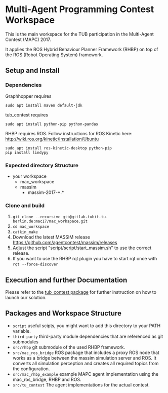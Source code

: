 # Multi-Agent Programming Contest Workspace

This is the main workspace for the TUB participation in the Multi-Agent Contest (MAPC) 2017.

It applies the ROS Hybrid Behaviour Planner Framework (RHBP) on top of the ROS (Robot Operating System) framework.

## Setup and Install

### Dependencies

Graphhopper requires
```
sudo apt install maven default-jdk
```
tub_contest requires

```
sudo apt install python-pip python-pandas
```
RHBP requires ROS. Follow instructions for ROS Kinetic here: http://wiki.ros.org/kinetic/Installation/Ubuntu
```
sudo apt install ros-kinetic-desktop python-pip
pip install lindypy
```

### Expected directory Structure
* your workspace
    * mac_workspace
    * massim
        * massim-2017-\*.\*

### Clone and build

1. `git clone --recursive git@gitlab.tubit.tu-berlin.de:mac17/mac_workspace.git`
2. `cd mac_workspace`
3. `catkin_make`
4. Download the latest MASSIM release https://github.com/agentcontest/massim/releases
5. Adjust the script "script/script/start_massim.sh" to use the correct release.
6. If you want to use the RHBP rqt plugin you have to start rqt once with `rqt --force-discover`

## Execution and further Documentation

Please refer to the [tub_contest package](https://gitlab.tubit.tu-berlin.de/mac17/contest-team/tub_contest) for further instruction on how to launch our solution.

## Packages and Workspace Structure

* `script` useful scipts, you might want to add this directory to your PATH variable.
* `third-party` third-party module dependencies that are referenced as git submodules
* `src/rhbp` git submodule of the used RHBP framework.
* `src/mac_ros_bridge` ROS package that includes a proxy ROS node that works as a bridge between the massim simulation server and ROS. It converts all simulation perception and creates all required topics from the configuration.
* `src/mac_rhbp_example` example MAPC agent implementation using the mac_ros_bridge, RHBP and ROS.
* `src/tu_contest` The agent implementations for the actual contest.
